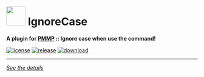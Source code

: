 # <img src="https://rawgit.com/PresentKim/SVG-files/master/plugin-icons/ignorecase.svg" height="50" width="50"> IgnoreCase  
__A plugin for [PMMP](https://pmmp.io) :: Ignore case when use the command!__  
  
[![license](https://img.shields.io/github/license/Blugin/IgnoreCase-PMMP.svg?label=License)](./LICENSE)
[![release](https://img.shields.io/github/release/Blugin/IgnoreCase-PMMP.svg?label=Release)](../../releases/latest)
[![download](https://img.shields.io/github/downloads/Blugin/IgnoreCase-PMMP/total.svg?label=Download)](../../releases/latest)
  
*****
  
[*See the details*](../../wiki)  
